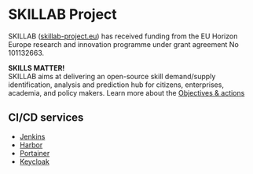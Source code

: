 # SKILLAB Project

SKILLAB ([skillab-project.eu](https://skillab-project.eu)) has received funding from the EU Horizon Europe research and innovation programme under grant agreement No 101132663.

**SKILLS MATTER!**  
SKILLAB aims at delivering an open-source skill demand/supply identification, analysis and prediction hub for citizens, enterprises, academia, and policy makers. Learn more about the [Objectives & actions](https://skillab-project.eu/objectives/)

## CI/CD services
 - [Jenkins](https://jenkins.skillab-project.eu/)
 - [Harbor](https://harbor.skillab-project.eu/)
 - [Portainer](https://portainer.skillab-project.eu/)
 - [Keycloak](https://keycloak.skillab-project.eu/)
